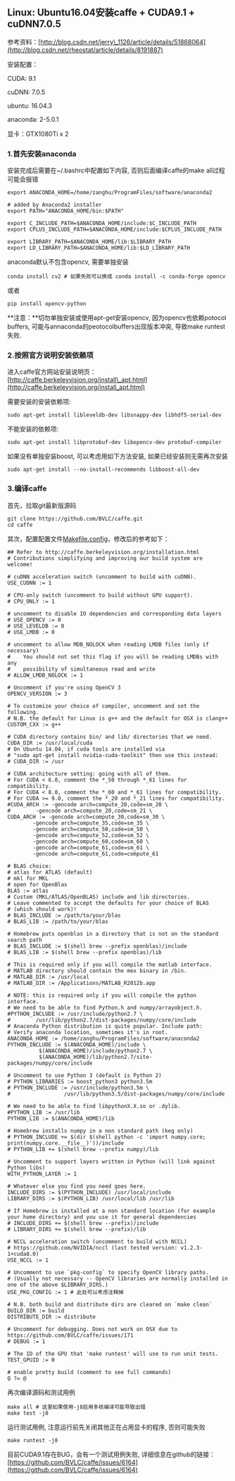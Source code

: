 ## Linux: Ubuntu16.04安装caffe + CUDA9.1 + cuDNN7.0.5

参考资料：[http://blog.csdn.net/jerry\_1126/article/details/51868064](http://blog.csdn.net/rheostat/article/details/8191887)

安装配置：

CUDA: 9.1

cuDNN: 7.0.5

ubuntu: 16.04.3

anaconda: 2-5.0.1

显卡：GTX1080Ti x 2

### 1.首先安装anaconda

安装完成后需要在~/.bashrc中配置如下内容, 否则后面编译caffe的make all过程可能会报错

```shell
export ANACONDA_HOME=/home/zanghu/ProgramFiles/software/anaconda2

# added by Anaconda2 installer
export PATH="ANACONDA_HOME/bin:$PATH"

export C_INCLUDE_PATH=$ANACONDA_HOME/include:$C_INCLUDE_PATH
export CPLUS_INCLUDE_PATH=$ANACONDA_HOME/include:$CPLUS_INCLUDE_PATH

export LIBRARY_PATH=$ANACONDA_HOME/lib:$LIBRARY_PATH
export LD_LIBRARY_PATH=$ANACONDA_HOME/lib:$LD_LIBRARY_PATH
```

anaconda默认不包含opencv, 需要单独安装
```shell
conda install cv2 # 如果失败可以换成 conda install -c conda-forge opencv
```

或者 
```shell
pip install opencv-python
```

**注意：**切勿单独安装或使用apt-get安装opencv, 因为opencv也依赖potocol buffers, 可能与annaconda的peotocolbuffers出现版本冲突, 导致make runtest失败.

### 2.按照官方说明安装依赖项

进入caffe官方网站安装说明页：[http://caffe.berkeleyvision.org/install\_apt.html](http://caffe.berkeleyvision.org/install_apt.html)

需要安装的安装依赖项:

```shell
sudo apt-get install libleveldb-dev libsnappy-dev libhdf5-serial-dev
```

不能安装的依赖项:

```shell
sudo apt-get install libprotobuf-dev libopencv-dev protobuf-compiler
```

如果没有单独安装boost, 可以考虑用如下方法安装, 如果已经安装则无需再次安装

```shell
sudo apt-get install --no-install-recommends libboost-all-dev
```

### 3.编译caffe

首先，拉取git最新版源码

```shell
git clone https://github.com/BVLC/caffe.git
cd caffe
```

其次，配置配置文件[Makefile.config](/../assets/Makefile.config)，修改后的参考如下：

```shell
## Refer to http://caffe.berkeleyvision.org/installation.html
# Contributions simplifying and improving our build system are welcome!

# cuDNN acceleration switch (uncomment to build with cuDNN).
USE_CUDNN := 1

# CPU-only switch (uncomment to build without GPU support).
# CPU_ONLY := 1

# uncomment to disable IO dependencies and corresponding data layers
# USE_OPENCV := 0
# USE_LEVELDB := 0
# USE_LMDB := 0

# uncomment to allow MDB_NOLOCK when reading LMDB files (only if necessary)
#    You should not set this flag if you will be reading LMDBs with any
#    possibility of simultaneous read and write
# ALLOW_LMDB_NOLOCK := 1

# Uncomment if you're using OpenCV 3
OPENCV_VERSION := 3

# To customize your choice of compiler, uncomment and set the following.
# N.B. the default for Linux is g++ and the default for OSX is clang++
CUSTOM_CXX := g++

# CUDA directory contains bin/ and lib/ directories that we need.
CUDA_DIR := /usr/local/cuda
# On Ubuntu 14.04, if cuda tools are installed via
# "sudo apt-get install nvidia-cuda-toolkit" then use this instead:
# CUDA_DIR := /usr

# CUDA architecture setting: going with all of them.
# For CUDA < 6.0, comment the *_50 through *_61 lines for compatibility.
# For CUDA < 8.0, comment the *_60 and *_61 lines for compatibility.
# For CUDA >= 9.0, comment the *_20 and *_21 lines for compatibility.
#CUDA_ARCH := -gencode arch=compute_20,code=sm_20 \
#        -gencode arch=compute_20,code=sm_21 \
CUDA_ARCH := -gencode arch=compute_30,code=sm_30 \
        -gencode arch=compute_35,code=sm_35 \
        -gencode arch=compute_50,code=sm_50 \
        -gencode arch=compute_52,code=sm_52 \
        -gencode arch=compute_60,code=sm_60 \
        -gencode arch=compute_61,code=sm_61 \
        -gencode arch=compute_61,code=compute_61

# BLAS choice:
# atlas for ATLAS (default)
# mkl for MKL
# open for OpenBlas
BLAS := atlas
# Custom (MKL/ATLAS/OpenBLAS) include and lib directories.
# Leave commented to accept the defaults for your choice of BLAS
# (which should work)!
# BLAS_INCLUDE := /path/to/your/blas
# BLAS_LIB := /path/to/your/blas

# Homebrew puts openblas in a directory that is not on the standard search path
# BLAS_INCLUDE := $(shell brew --prefix openblas)/include
# BLAS_LIB := $(shell brew --prefix openblas)/lib

# This is required only if you will compile the matlab interface.
# MATLAB directory should contain the mex binary in /bin.
# MATLAB_DIR := /usr/local
# MATLAB_DIR := /Applications/MATLAB_R2012b.app

# NOTE: this is required only if you will compile the python interface.
# We need to be able to find Python.h and numpy/arrayobject.h.
#PYTHON_INCLUDE := /usr/include/python2.7 \
#        /usr/lib/python2.7/dist-packages/numpy/core/include
# Anaconda Python distribution is quite popular. Include path:
# Verify anaconda location, sometimes it's in root.
ANACONDA_HOME := /home/zanghu/ProgramFiles/software/anaconda2
PYTHON_INCLUDE := $(ANACONDA_HOME)/include \
          $(ANACONDA_HOME)/include/python2.7 \
          $(ANACONDA_HOME)/lib/python2.7/site-packages/numpy/core/include

# Uncomment to use Python 3 (default is Python 2)
# PYTHON_LIBRARIES := boost_python3 python3.5m
# PYTHON_INCLUDE := /usr/include/python3.5m \
#                 /usr/lib/python3.5/dist-packages/numpy/core/include

# We need to be able to find libpythonX.X.so or .dylib.
#PYTHON_LIB := /usr/lib
PYTHON_LIB := $(ANACONDA_HOME)/lib

# Homebrew installs numpy in a non standard path (keg only)
# PYTHON_INCLUDE += $(dir $(shell python -c 'import numpy.core; print(numpy.core.__file__)'))/include
# PYTHON_LIB += $(shell brew --prefix numpy)/lib

# Uncomment to support layers written in Python (will link against Python libs)
WITH_PYTHON_LAYER := 1

# Whatever else you find you need goes here.
INCLUDE_DIRS := $(PYTHON_INCLUDE) /usr/local/include
LIBRARY_DIRS := $(PYTHON_LIB) /usr/local/lib /usr/lib

# If Homebrew is installed at a non standard location (for example your home directory) and you use it for general dependencies
# INCLUDE_DIRS += $(shell brew --prefix)/include
# LIBRARY_DIRS += $(shell brew --prefix)/lib

# NCCL acceleration switch (uncomment to build with NCCL)
# https://github.com/NVIDIA/nccl (last tested version: v1.2.3-1+cuda8.0)
USE_NCCL := 1

# Uncomment to use `pkg-config` to specify OpenCV library paths.
# (Usually not necessary -- OpenCV libraries are normally installed in one of the above $LIBRARY_DIRS.)
USE_PKG_CONFIG := 1 # 此处可以考虑注释掉

# N.B. both build and distribute dirs are cleared on `make clean`
BUILD_DIR := build
DISTRIBUTE_DIR := distribute

# Uncomment for debugging. Does not work on OSX due to https://github.com/BVLC/caffe/issues/171
# DEBUG := 1

# The ID of the GPU that 'make runtest' will use to run unit tests.
TEST_GPUID := 0

# enable pretty build (comment to see full commands)
Q ?= @
```

再次编译源码和测试用例

```shell
make all # 这里如果使用-j8启用多核编译可能导致出错
make test -j8
```

运行测试用例, 注意运行前先关闭其他正在占用显卡的程序, 否则可能失败

```shell
make runtest -j8
```

目前CUDA9.1存在BUG，会有一个测试用例失败, 详细信息在github的链接：[https://github.com/BVLC/caffe/issues/6164](https://github.com/BVLC/caffe/issues/6164)

